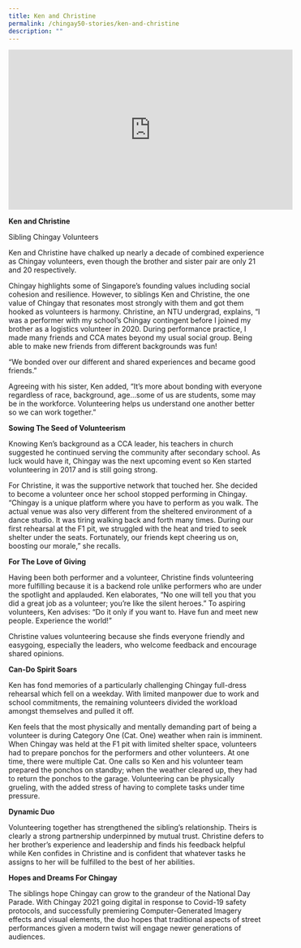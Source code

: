 ```yaml
---
title: Ken and Christine
permalink: /chingay50-stories/ken-and-christine
description: ""
---
```

<iframe width="560" height="315" src="https://www.youtube.com/embed/IHWCq6xTuJU" title="YouTube video player" frameborder="0" allow="accelerometer; autoplay; clipboard-write; encrypted-media; gyroscope; picture-in-picture" allowfullscreen></iframe>

**Ken and Christine**

Sibling Chingay Volunteers

Ken and Christine have chalked up nearly a decade of combined experience as Chingay volunteers, even though the brother and sister pair are only 21 and 20 respectively. 

Chingay highlights some of Singapore’s founding values including social cohesion and resilience. However, to siblings Ken and Christine, the one value of Chingay that resonates most strongly with them and got them hooked as volunteers is harmony.  Christine, an NTU undergrad, explains, “I was a performer with my school’s Chingay contingent before I joined my brother as a logistics volunteer in 2020. During performance practice, I made many friends and CCA mates beyond my usual social group. Being able to make new friends from different backgrounds was fun! 

“We bonded over our different and shared experiences and became good friends.”

Agreeing with his sister, Ken added, “It’s more about bonding with everyone regardless of race, background, age…some of us are students, some may be in the workforce. Volunteering helps us understand one another better so we can work together.”


**Sowing The Seed of Volunteerism**

Knowing Ken’s background as a CCA leader, his teachers in church suggested he continued serving the community after secondary school. As luck would have it, Chingay was the next upcoming event so Ken started volunteering in 2017 and is still going strong.

For Christine, it was the supportive network that touched her.  She decided to become a volunteer once her school stopped performing in Chingay. “Chingay is a unique platform where you have to perform as you walk. The actual venue was also very different from the sheltered environment of a dance studio. It was tiring walking back and forth many times. During our first rehearsal at the F1 pit, we struggled with the heat and tried to seek shelter under the seats. Fortunately, our friends kept cheering us on, boosting our morale,” she recalls. 


**For The Love of Giving**

Having been both  performer and a volunteer, Christine finds volunteering more fulfilling because it is a backend role unlike performers who are under the spotlight and applauded. Ken elaborates, “No one will tell you that you did a great job as a volunteer; you’re like the silent heroes.” To aspiring volunteers, Ken advises: “Do it only if you want to. Have fun and meet new people. Experience the world!”

Christine values volunteering because she finds everyone friendly and easygoing, especially the leaders, who welcome feedback and encourage shared opinions. 


**Can-Do Spirit Soars**

Ken has fond memories of a particularly challenging Chingay full-dress rehearsal which fell on a weekday. With limited manpower due to work and school commitments, the remaining volunteers divided the workload amongst themselves and pulled it off.

Ken feels that the most physically and mentally demanding part of being a volunteer is during Category One (Cat. One) weather when rain is imminent. When Chingay was held at the F1 pit with limited shelter space, volunteers had to prepare ponchos for the performers and other volunteers. At one time, there were multiple Cat. One calls so Ken and his volunteer team prepared the ponchos on standby; when the weather cleared up, they had to return the ponchos to the garage. Volunteering can be physically grueling, with the added stress of having to complete tasks under time pressure. 


**Dynamic Duo**

Volunteering together has strengthened the sibling’s relationship. Theirs is clearly a strong partnership underpinned by mutual trust. Christine defers to her brother’s experience and leadership and finds his feedback helpful while Ken confides in Christine and is confident that whatever tasks he assigns to her will be fulfilled to the best of her abilities. 


**Hopes and Dreams For Chingay**

The siblings hope Chingay can grow to the grandeur of the National Day Parade. With Chingay 2021 going digital in response to Covid-19 safety protocols, and successfully premiering Computer-Generated Imagery effects and visual elements, the duo hopes that traditional aspects of street performances given a modern twist will engage newer generations of audiences.